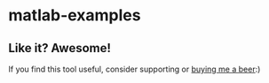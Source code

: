 # matlab-examples

## Like it? Awesome!
If you find this tool useful, consider supporting or [buying me a beer](https://www.paypal.me/garciparedes/2):)
